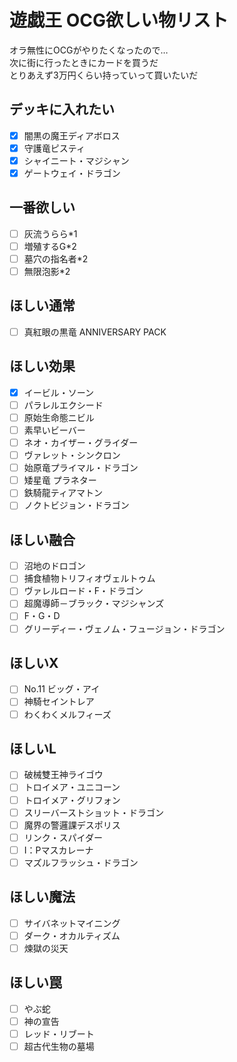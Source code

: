# 遊戯王 OCG欲しい物リスト
オラ無性にOCGがやりたくなったので…  
次に街に行ったときにカードを買うだ  
とりあえず3万円くらい持っていって買いたいだ

## デッキに入れたい
- [x] 闇黒の魔王ディアボロス
- [x] 守護竜ピスティ
- [x] シャイニート・マジシャン
- [x] ゲートウェイ・ドラゴン
## 一番欲しい
- [ ] 灰流うらら*1
- [ ] 増殖するG*2
- [ ] 墓穴の指名者*2
- [ ] 無限泡影*2
## ほしい通常
- [ ] 真紅眼の黒竜 ANNIVERSARY PACK
## ほしい効果
- [x] イービル・ソーン
- [ ] パラレルエクシード
- [ ] 原始生命態ニビル
- [ ] 素早いビーバー
- [ ] ネオ・カイザー・グライダー
- [ ] ヴァレット・シンクロン
- [ ] 始原竜プライマル・ドラゴン
- [ ] 矮星竜 プラネター
- [ ] 鉄騎龍ティアマトン
- [ ] ノクトビジョン・ドラゴン
## ほしい融合
- [ ] 沼地のドロゴン
- [ ] 捕食植物トリフィオヴェルトゥム
- [ ] ヴァレルロード・F・ドラゴン
- [ ] 超魔導師－ブラック・マジシャンズ
- [ ] F・G・D
- [ ] グリーディー・ヴェノム・フュージョン・ドラゴン
## ほしいX
- [ ] No.11 ビッグ・アイ
- [ ] 神騎セイントレア
- [ ] わくわくメルフィーズ
## ほしいL
- [ ] 破械雙王神ライゴウ
- [ ] トロイメア・ユニコーン
- [ ] トロイメア・グリフォン
- [ ] スリーバーストショット・ドラゴン
- [ ] 魔界の警邏課デスポリス
- [ ] リンク・スパイダー
- [ ] I：Pマスカレーナ
- [ ] マズルフラッシュ・ドラゴン
## ほしい魔法
- [ ] サイバネットマイニング
- [ ] ダーク・オカルティズム
- [ ] 煉獄の災天
## ほしい罠
- [ ] やぶ蛇
- [ ] 神の宣告
- [ ] レッド・リブート
- [ ] 超古代生物の墓場

